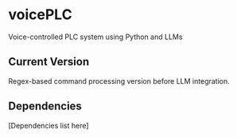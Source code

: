 # voicePLC
Voice-controlled PLC system using Python and LLMs

## Current Version
Regex-based command processing version before LLM integration.

## Dependencies
[Dependencies list here]

